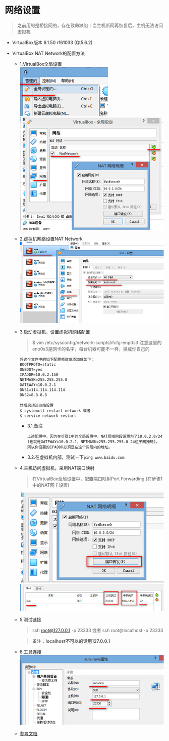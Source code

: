 # 网络设置

> 之前用的是桥接网络，存在致命缺陷：当主机断网再恢复后，主机无法访问虚拟机

+ VirtualBox版本 6.1.50 r161033 (Qt5.6.2)

+ VirtualBox NAT Network的配置方法
  + 1.VirtualBox全局设置  
    ![添加NAT网卡](images/global_nat_network.png)
    ![NAT详情](images/NAT_detail.png)
  + 2.虚拟机网络设置NAT Network
    ![虚拟机使用nat网卡](images/vm_use_nat.png)
  + 3.启动虚拟机，设置虚拟机网络配置
    > $ vim /etc/sysconfig/network-scripts/ifcfg-enp0s3 注意这里的enp0s3是网卡的名字，每台机器可能不一样，换成你自己的
    ```shell
    将这个文件中的如下配置修改或添加成如下：
    BOOTPROTO=static
    ONBOOT=yes
    IPADDR=10.0.2.150
    NETMASK=255.255.255.0
    GATEWAY=10.0.2.1
    DNS1=114.114.114.114
    DNS2=8.8.8.8
    
    然后启动该网络设置
    $ systemctl restart network 或者
    $ service network restart
    ```
    + 3.1.备注
      ```
      上述配置中，因为在步骤1中的全局设置中，NAT局域网段设置为了10.0.2.0/24
      (也就是GATEWAY=10.0.2.1，NETMASK=255.255.255.0 24位子网掩码)，
      所以你设置的IPADDR必须是在这个网段内的地址。
      ```
    + 3.2.在虚拟机内部，测试一下`ping www.baidu.com`

  + 4.主机访问虚拟机，采用NAT端口映射
    > 在VirtualBox全局设置中，配置端口映射Port Forwarding (在步骤1中的NAT网卡设置)
    
    ![配置端口转发](images/port-forwarding.png)
    ![转发详情](images/forwarding-detail.png)
  + 5.测试链接
    > ssh root@127.0.0.1 -p 23333 或者 ssh root@localhost -p 23333

    > 备注：**localhost不可以的话用127.0.0.1**
  + 6.工具连接  
    ![xshell连接](images/tool-connect.png)


  + [参考文档](https://floodshao.github.io/2019/07/03/2019-07-03-VirtualBox-NAT-Configuration/)
